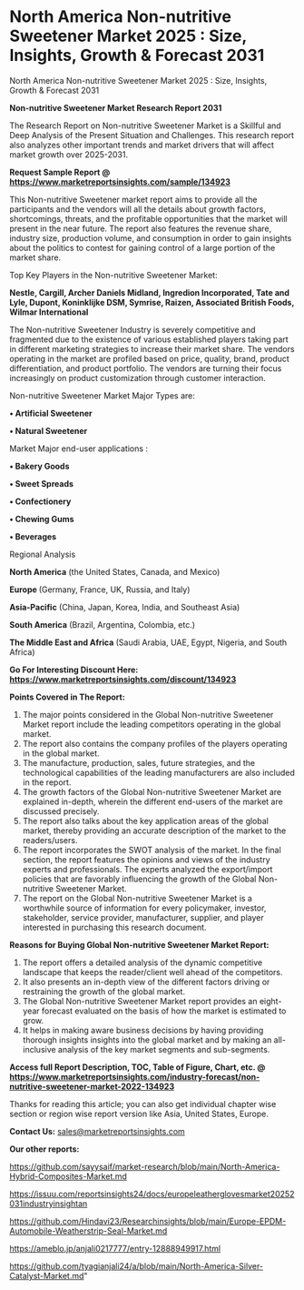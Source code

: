 # North America Non-nutritive Sweetener Market 2025 : Size, Insights, Growth & Forecast 2031
North America Non-nutritive Sweetener Market 2025 : Size, Insights, Growth & Forecast 2031

<strong>Non-nutritive Sweetener Market Research Report 2031</strong>

The Research Report on Non-nutritive Sweetener Market is a Skillful and Deep Analysis of the Present Situation and Challenges. This research report also analyzes other important trends and market drivers that will affect market growth over 2025-2031.

<strong>Request Sample Report @ <a href=https://www.marketreportsinsights.com/sample/134923>https://www.marketreportsinsights.com/sample/134923</a></strong>

This Non-nutritive Sweetener market report aims to provide all the participants and the vendors will all the details about growth factors, shortcomings, threats, and the profitable opportunities that the market will present in the near future. The report also features the revenue share, industry size, production volume, and consumption in order to gain insights about the politics to contest for gaining control of a large portion of the market share.

Top Key Players in the Non-nutritive Sweetener Market:

<strong>Nestle, Cargill, Archer Daniels Midland, Ingredion Incorporated, Tate and Lyle, Dupont, Koninklijke DSM, Symrise, Raizen, Associated British Foods, Wilmar International</strong>

The Non-nutritive Sweetener Industry is severely competitive and fragmented due to the existence of various established players taking part in different marketing strategies to increase their market share. The vendors operating in the market are profiled based on price, quality, brand, product differentiation, and product portfolio. The vendors are turning their focus increasingly on product customization through customer interaction.

Non-nutritive Sweetener Market Major Types are:

<strong>• Artificial Sweetener

• Natural Sweetener</strong>

Market Major end-user applications :

<strong>• Bakery Goods

• Sweet Spreads

• Confectionery

• Chewing Gums

• Beverages</strong>

Regional Analysis

</u><strong><b>North America</b></strong> (the United States, Canada, and Mexico)

<strong><b>Europe </b></strong>(Germany, France, UK, Russia, and Italy)

<strong><b>Asia-Pacific</b></strong> (China, Japan, Korea, India, and Southeast Asia)

<strong><b>South America</b></strong> (Brazil, Argentina, Colombia, etc.)

<strong><b>The Middle East and Africa</b></strong> (Saudi Arabia, UAE, Egypt, Nigeria, and South Africa)

<strong>Go For Interesting Discount Here: <a href=https://www.marketreportsinsights.com/discount/134923>https://www.marketreportsinsights.com/discount/134923</a></strong>

<strong>Points Covered in The Report:</strong>
<ol>
  <li>The major points considered in the Global Non-nutritive Sweetener Market report include the leading competitors operating in the global market.</li>
  <li>The report also contains the company profiles of the players operating in the global market.</li>
  <li>The manufacture, production, sales, future strategies, and the technological capabilities of the leading manufacturers are also included in the report.</li>
  <li>The growth factors of the Global Non-nutritive Sweetener Market are explained in-depth, wherein the different end-users of the market are discussed precisely.</li>
  <li>The report also talks about the key application areas of the global market, thereby providing an accurate description of the market to the readers/users.</li>
  <li>The report incorporates the SWOT analysis of the market. In the final section, the report features the opinions and views of the industry experts and professionals. The experts analyzed the export/import policies that are favorably influencing the growth of the Global Non-nutritive Sweetener Market.</li>
  <li>The report on the Global Non-nutritive Sweetener Market is a worthwhile source of information for every policymaker, investor, stakeholder, service provider, manufacturer, supplier, and player interested in purchasing this research document.</li>
</ol>
<strong>Reasons for Buying Global Non-nutritive Sweetener Market Report:</strong>

<ol>
  <li>The report offers a detailed analysis of the dynamic competitive landscape that keeps the reader/client well ahead of the competitors.</li>
  <li>It also presents an in-depth view of the different factors driving or restraining the growth of the global market.</li>
  <li>The Global Non-nutritive Sweetener Market report provides an eight-year forecast evaluated on the basis of how the market is estimated to grow.</li>
  <li>It helps in making aware business decisions by having providing thorough insights insights into the global market and by making an all-inclusive analysis of the key market segments and sub-segments.</li>
</ol>
<strong>Access full Report Description, TOC, Table of Figure, Chart, etc. @ <a href=https://www.marketreportsinsights.com/industry-forecast/non-nutritive-sweetener-market-2022-134923>https://www.marketreportsinsights.com/industry-forecast/non-nutritive-sweetener-market-2022-134923</a></strong>


Thanks for reading this article; you can also get individual chapter wise section or region wise report version like Asia, United States, Europe.

<strong>Contact Us:</strong>
sales@marketreportsinsights.com

<strong>Our other reports:</strong>

<a href=https://github.com/sayysaif/market-research/blob/main/North-America-Hybrid-Composites-Market.md>https://github.com/sayysaif/market-research/blob/main/North-America-Hybrid-Composites-Market.md</a>

<a href=https://issuu.com/reportsinsights24/docs/europeleatherglovesmarket20252031industryinsightan>https://issuu.com/reportsinsights24/docs/europeleatherglovesmarket20252031industryinsightan</a>

<a href=https://github.com/Hindavi23/Researchinsights/blob/main/Europe-EPDM-Automobile-Weatherstrip-Seal-Market.md>https://github.com/Hindavi23/Researchinsights/blob/main/Europe-EPDM-Automobile-Weatherstrip-Seal-Market.md</a>

<a href=https://ameblo.jp/anjali0217777/entry-12888949917.html>https://ameblo.jp/anjali0217777/entry-12888949917.html</a>

<a href=https://github.com/tyagianjali24/a/blob/main/North-America-Silver-Catalyst-Market.md>https://github.com/tyagianjali24/a/blob/main/North-America-Silver-Catalyst-Market.md</a>"
